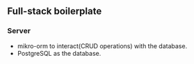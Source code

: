 ## Full-stack boilerplate

### Server

-   mikro-orm to interact(CRUD operations) with the database.
-   PostgreSQL as the database.
